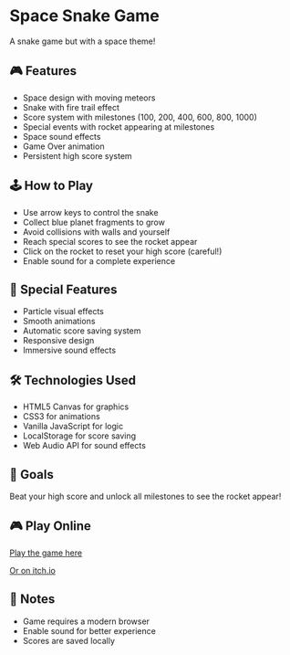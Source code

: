 # Space Snake Game

A snake game but with a space theme!

## 🎮 Features

- Space design with moving meteors
- Snake with fire trail effect
- Score system with milestones (100, 200, 400, 600, 800, 1000)
- Special events with rocket appearing at milestones
- Space sound effects
- Game Over animation
- Persistent high score system

## 🕹️ How to Play

- Use arrow keys to control the snake
- Collect blue planet fragments to grow
- Avoid collisions with walls and yourself
- Reach special scores to see the rocket appear
- Click on the rocket to reset your high score (careful!)
- Enable sound for a complete experience

## 🚀 Special Features

- Particle visual effects
- Smooth animations
- Automatic score saving system
- Responsive design
- Immersive sound effects

## 🛠️ Technologies Used

- HTML5 Canvas for graphics
- CSS3 for animations
- Vanilla JavaScript for logic
- LocalStorage for score saving
- Web Audio API for sound effects

## 🎯 Goals

Beat your high score and unlock all milestones to see the rocket appear!

## 🎮 Play Online

[Play the game here](https://toshysna.github.io/space-snake/)

[Or on itch.io](https://toshysna.itch.io/space-snake)

## 📝 Notes

- Game requires a modern browser
- Enable sound for better experience
- Scores are saved locally
